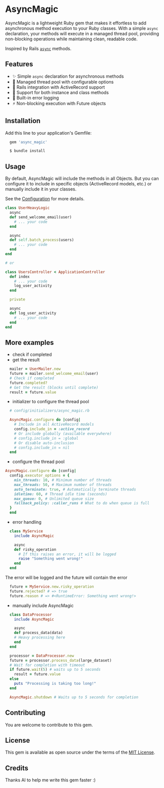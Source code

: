 # AsyncMagic

AsyncMagic is a lightweight Ruby gem that makes it effortless to add asynchronous method execution to your Ruby classes. With a simple `async` declaration, your methods will execute in a managed thread pool, providing non-blocking operations while maintaining clean, readable code.

Inspired by Rails [`async`](https://github.com/rails/rails/blob/9ffd264e016ee5501b19286c2f48d952e910e96c/activejob/lib/active_job/queue_adapters/async_adapter.rb#L89) methods.

## Features

- ✨ Simple `async` declaration for asynchronous methods
- 🧵 Managed thread pool with configurable options
- 🚂 Rails integration with ActiveRecord support
- 🎯 Support for both instance and class methods
- 📝 Built-in error logging
- ⚡ Non-blocking execution with Future objects

## Installation

Add this line to your application's Gemfile:

```ruby
  gem 'async_magic'
```

```bash
  $ bundle install
```

## Usage

By default, AsyncMagic will include the methods in all Objects. But you can configure it to include in specific objects (ActiveRecord models, etc.) or manually include it in your classes.

See the [Configuration](./lib/async_magic.rb) for more details.

```ruby
class UserHeavyLogic
  async
  def send_welcome_email(user)
    # ... your code
  end

  async
  def self.batch_process(users)
    # ... your code
  end
end

# or

class UsersController < ApplicationController
  def index
    # ... your code
    log_user_activity
  end

  private

  async
  def log_user_activity
    # ... your code
  end
end
```

## More examples

- check if completed
- get the result

```ruby
  mailer = UserMailer.new
  future = mailer.send_welcome_email(user)
  # Check if completed
  future.completed?
  # Get the result (blocks until complete)
  result = future.value
```

- initializer to configure the thread pool

```ruby
  # config/initializers/async_magic.rb

  AsyncMagic.configure do |config|
    # Include in all ActiveRecord models
    config.include_in = :active_record
    # Or include globally (available everywhere)
    # config.include_in = :global
    # Or disable auto-inclusion
    # config.include_in = nil
  end
```

- configure the thread pool

```ruby
AsyncMagic.configure do |config|
  config.executor_options = {
    min_threads: 10, # Minimum number of threads
    max_threads: 50, # Maximum number of threads
    auto_terminate: true, # Automatically terminate threads
    idletime: 60, # Thread idle time (seconds)
    max_queue: 0, # Unlimited queue size
    fallback_policy: :caller_runs # What to do when queue is full
  }
  end
```

- error handling
```ruby
  class MyService
    include AsyncMagic

    async
    def risky_operation
      # If this raises an error, it will be logged
      raise "Something went wrong!"
    end
  end
```

The error will be logged and the future will contain the error

```ruby
  future = MyService.new.risky_operation
  future.rejected? # => true
  future.reason # => #<RuntimeError: Something went wrong!>
```

- manually include AsyncMagic

```ruby
  class DataProcessor
    include AsyncMagic

    async
    def process_data(data)
    # Heavy processing here
    end
  end
```

```ruby
  processor = DataProcessor.new
  future = processor.process_data(large_dataset)
  # Wait for completion with timeout
  if future.wait(5) # waits up to 5 seconds
    result = future.value
  else
    puts "Processing is taking too long!"
  end
```

```ruby
  AsyncMagic.shutdown # Waits up to 5 seconds for completion
```


## Contributing

You are welcome to contribute to this gem.

## License

This gem is available as open source under the terms of the [MIT License](https://opensource.org/licenses/MIT).

## Credits

Thanks AI to help me write this gem faster :)
